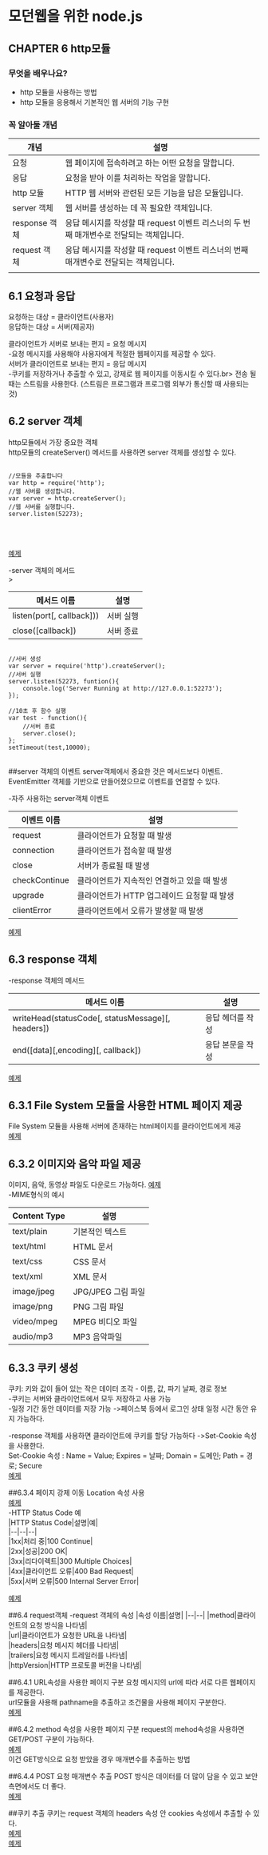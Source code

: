 # 모던웹을 위한 node.js

## CHAPTER 6 http모듈

### 무엇을 배우나요?
- http 모듈을 사용하는 방법
- http 모듈을 응용해서 기본적인 웹 서버의 기능 구현

### 꼭 알아둘 개념
|개념|설명|
|--|--|
|요청|웹 페이지에 접속하려고 하는 어떤 요청을 말합니다.|
|응답|요청을 받아 이를 처리하는 작업을 말합니다.|
|http 모듈|HTTP 웹 서버와 관련된 모든 기능을 담은 모듈입니다.|
|server 객체|웹 서버를 생성하는 데 꼭 필요한 객체입니다.|
|response 객체|응답 메시지를 작성할 때 request 이벤트 리스너의 두 번째 매개변수로 전달되는 객체입니다.|
|request 객체|응답 메시지를 작성할 때 request 이벤트 리스너의  번째 매개변수로 전달되는 객체입니다. |
|||

## 6.1 요청과 응답
요청하는 대상 = 클라이언트(사용자)<br>
응답하는 대상 = 서버(제공자)<br>

클라이언트가 서버로 보내는 편지 = 요청 메시지<br>
-요청 메시지를 사용해야 사용자에게 적절한 웹페이지를 제공할 수 있다.<br>
서버가 클라이언트로 보내는 편지 = 응답 메시지<br>
-쿠키를 저장하거나 추출할 수 있고, 강제로 웹 페이지를 이동시킬 수 있다.br>
전송 될 때는 스트림을 사용한다. (스트림은 프로그램과 프로그램 외부가 통신할 때 사용되는 것)

## 6.2 server 객체
http모듈에서 가장 중요한 객체<br>
http모듈의 createServer() 메서드를 사용하면 server 객체를 생성할 수 있다.<br>
<pre><code> 
//모듈을 추출합니다
var http = require('http');
//웹 서버를 생성합니다.
var server = http.createServer();
//웹 서버를 실행합니다.
server.listen(52273);
</code>
</pre><br>
[예제](./node0805/server객체.js)<br>

-server 객체의 메서드<br>>

|메서드 이름|설명|
|--|--|
|listen(port[, callback]))|서버 실행|<br>
|close([callback])|서버 종료|
<pre>
<code>
//서버 생성
var server = require('http').createServer();
//서버 실행
server.listen(52273, funtion(){
    console.log('Server Running at http://127.0.0.1:52273');
});

//10초 후 함수 실행
var test - function(){
    //서버 종료
    server.close();
};
setTimeout(test,10000);
</code>
</pre>

##server 객체의 이벤트
server객체에서 중요한 것은 메서드보다 이벤트.<br>
EventEmitter 객체를 기반으로 만들어졌으므로 이벤트를 연결할 수 있다.<br>

-자주 사용하는 server객체 이벤트<br>

|이벤트 이름|설명|
|--|--|
|request|클라이언트가 요청할 때 발생|<br>
|connection|클라이언트가 접속할 때 발생|<br>
|close|서버가 종료될 때 발생|<br>
|checkContinue|클라이언트가 지속적인 연결하고 있을 때 발생|<br>
|upgrade|클라이언트가 HTTP 업그레이드 요청할 때 발생|<br>
|clientError|클라이언트에서 오류가 발생할 때 발생|<br>

[예제](./node0802/server이벤트.js) <br>

## 6.3 response 객체
-response 객체의 메서드 <br>

|메서드 이름|설명|
|--|--|
|writeHead(statusCode[, statusMessage][, headers])|응답 헤더를 작성|<br>
|end([data][,encoding][, callback])|응답 본문을 작성|<br>

[예제](./node0802/response객체간단.js) <br>

## 6.3.1 File System 모듈을 사용한 HTML 페이지 제공
File System 모듈을 사용해 서버에 존재하는 html페이지를 클라이언트에게 제공<br>
[예제](./node0802/file사용.js) <br>

## 6.3.2 이미지와 음악 파일 제공
이미지, 음악, 동영상 파일도 다운로드 가능하다.
[예제](./node0802/이미지제공.js) <br>
-MIME형식의 예시 <br>

|Content Type|설명|
|--|--|
|text/plain|기본적인 텍스트|<br>
|text/html|HTML 문서|<br>
|text/css|CSS 문서|<br>
|text/xml|XML 문서|<br>
|image/jpeg|JPG/JPEG 그림 파일|<br>
|image/png|PNG 그림 파일|<br>
|video/mpeg|MPEG 비디오 파일|<br>
|audio/mp3|MP3 음악파일|<br>

## 6.3.3 쿠키 생성
쿠키: 키와 값이 들어 있는 작은 데이터 조각 - 이름, 값, 파기 날짜, 경로 정보<br>
-쿠키는 서버와 클라이언트에서 모두 저장하고 사용 가능<br>
-일정 기간 동안 데이터를 저장 가능 ->페이스북 등에서 로그인 상태 일정 시간 동안 유지 가능하다.<br>

-response 객체를 사용하면 클라이언트에 쿠키를 할당 가능하다 ->Set-Cookie 속성을 사용한다.<br>
Set-Cookie 속성 : Name = Value; Expires = 날짜; Domain = 도메인; Path = 경로; Secure<br>
[예제](./node0802/쿠키.js) <br>

##6.3.4 페이지 강제 이동
Location 속성 사용<br>
[예제](./node0802/강제.js) <br>
-HTTP Status Code 예<br>
|HTTP Status Code|설명|예|<br>
|--|--|--|<br>
|1xx|처리 중|100 Continue|<br>
|2xx|성공|200 OK|<br>
|3xx|리다이렉트|300 Multiple Choices|<br>
|4xx|클라이언트 오류|400 Bad Request|<br>
|5xx|서버 오류|500 Internal Server Error|<br>

[예제](./node0802/404.js) <br>

##6.4 request객체
-request 객체의 속성
|속성 이름|설명|
|--|--|
|method|클라이언트의 요청 방식을 나타냄|<br>
|url|클라이언트가 요청한 URL을 나타냄|<br>
|headers|요청 메시지 헤더를 나타냄|<br>
|trailers|요청 메시지 트레일러를 나타냄|<br>
|httpVersion|HTTP 프로토콜 버전을 나타냄|<br>

##6.4.1 URL속성을 사용한 페이지 구분
요청 메시지의 url에 따라 서로 다른 웹페이지를 제공한다. <br>
url모듈을 사용해 pathname을 추출하고 조건물을 사용해 페이지 구분한다.<br>
[예제](./node0802/app.js) <br>

##6.4.2 method 속성을 사용한 페이지 구분
request의 mehod속성을 사용하면 GET/POST 구분이 가능하다.<br>
[예제](./node0802/구분.js) <br>
이건 GET방식으로  요청 받았을 경우 매개변수를 추출하는 방법<br>

##6.4.4 POST 요청 매개변수 추출
POST 방식은 데이터를 더 많이 담을 수 있고 보안 측면에서도 더 좋다.<br>
[예제](./node0802/request.post.js) <br>

##쿠키 추출
쿠키는 request 객체의 headers 속성 안 cookies 속성에서 추출할 수 있다.</br>
[예제](./node0802/쿠키추출.js) <br>
[예제](./node0802/쿠키분해.js) <br>